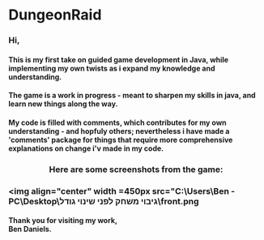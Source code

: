 # DungeonRaid
### Hi, 
#### This is my first take on guided game development in Java, while implementing my own twists as i expand my knowledge and understanding.
#### The game is a work in progress - meant to sharpen my skills in java, and learn new things along the way.
#### My code is filled with comments, which contributes for my own understanding - and hopfuly others; nevertheless i have made a 'comments' package for things that require more comprehensive explanations on change i'v made in my code.
<h3 align="center">Here are some screenshots from the game:<h3/>

 <img align="center" width =450px src="C:\Users\Ben - PC\Desktop\גיבוי משחק לפני שינוי גודל\front.png<img/>

<h4> Thank you for visiting my work,<br/>
Ben Daniels.<h4/>

